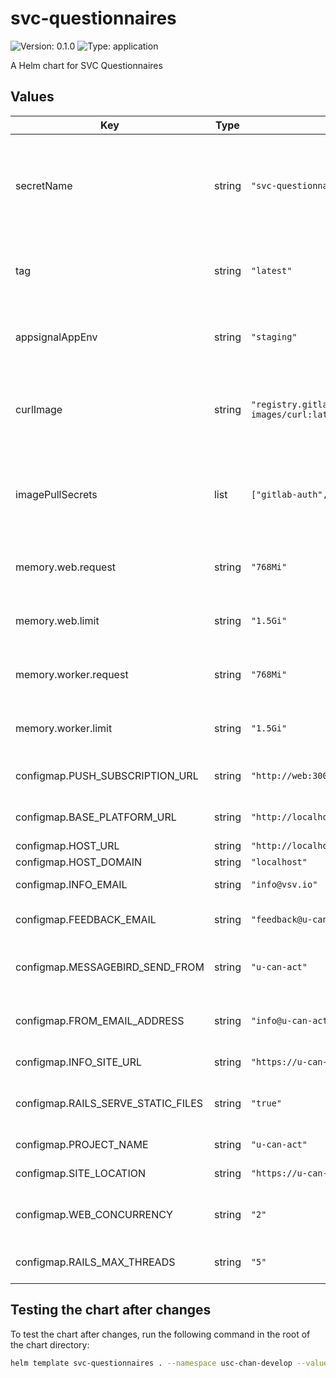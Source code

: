 # svc-questionnaires

![Version: 0.1.0](https://img.shields.io/badge/Version-0.1.0-informational?style=flat-square) ![Type: application](https://img.shields.io/badge/Type-application-informational?style=flat-square)

A Helm chart for SVC Questionnaires

## Values

| Key | Type | Default | Description |
|-----|------|---------|-------------|
| secretName | string | `"svc-questionnaires-secret"` | The main secret for reading the environment variables for the questionnaire engine. |
| tag | string | `"latest"` | The tag of the questionnaire engine image to deploy. |
| appsignalAppEnv | string | `"staging"` | The environment of the AppSignal application. |
| curlImage | string | `"registry.gitlab.com/researchable/general/docker-images/curl:latest"` | The Docker image for the curl command used in the init container. |
| imagePullSecrets | list | `["gitlab-auth", "docker-auth"]` | List of image pull secrets used for pulling images from private registries. |
| memory.web.request | string | `"768Mi"` | The memory request for the web container. |
| memory.web.limit | string | `"1.5Gi"` | The memory limit for the web container. |
| memory.worker.request | string | `"768Mi"` | The memory request for the worker container. |
| memory.worker.limit | string | `"1.5Gi"` | The memory limit for the worker container. |
| configmap.PUSH_SUBSCRIPTION_URL | string | `"http://web:3000/api/v1/data/create_raw"` | URL to push subscription data. |
| configmap.BASE_PLATFORM_URL | string | `"http://localhost:3000"` | Base platform URL. |
| configmap.HOST_URL | string | `"http://localhost:3002"` | Host URL. |
| configmap.HOST_DOMAIN | string | `"localhost"` | Host domain. |
| configmap.INFO_EMAIL | string | `"info@vsv.io"` | Info email address. |
| configmap.FEEDBACK_EMAIL | string | `"feedback@u-can-act.nl"` | Feedback email address. |
| configmap.MESSAGEBIRD_SEND_FROM | string | `"u-can-act"` | Sender name for MessageBird messages. |
| configmap.FROM_EMAIL_ADDRESS | string | `"info@u-can-act.nl"` | From email address for emails sent by the app. |
| configmap.INFO_SITE_URL | string | `"https://u-can-act.nl"` | Information site URL. |
| configmap.RAILS_SERVE_STATIC_FILES | string | `"true"` | Whether Rails should serve static files. |
| configmap.PROJECT_NAME | string | `"u-can-act"` | Project name. |
| configmap.SITE_LOCATION | string | `"https://u-can-act.nl"` | Site location URL. |
| configmap.WEB_CONCURRENCY | string | `"2"` | Number of web processes to run. |
| configmap.RAILS_MAX_THREADS | string | `"5"` | Maximum number of Rails threads. |

## Testing the chart after changes

To test the chart after changes, run the following command in the root of the chart directory:

```bash
helm template svc-questionnaires . --namespace usc-chan-develop --values values.yaml > output.yaml
```
